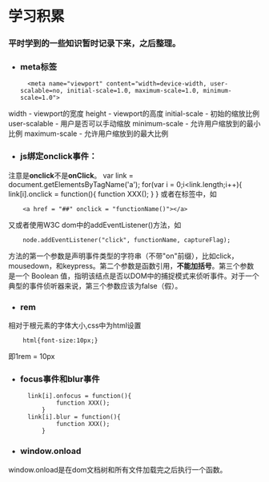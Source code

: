 # 学习积累
### 平时学到的一些知识暂时记录下来，之后整理。

- ### meta标签
		<meta name="viewport" content="width=device-width, user-scalable=no, initial-scale=1.0, maximum-scale=1.0, minimum-scale=1.0">
width - viewport的宽度
height - viewport的高度
initial-scale - 初始的缩放比例
user-scalable - 用户是否可以手动缩放
minimum-scale - 允许用户缩放到的最小比例
maximum-scale - 允许用户缩放到的最大比例

- ### js绑定onclick事件：
注意是**onclick**不是**onClick**。
		var link = document.getElementsByTagName('a');
		for(var i = 0;i<link.length;i++){
			link[i].onclick = function(){
				function XXX();
			}
		}
或者在标签中，如
		
		<a href = "##" onclick = "functionName()"></a>
又或者使用W3C dom中的addEventListener()方法，如

		node.addEventListener("click", functionName, captureFlag);
方法的第一个参数是声明事件类型的字符串（不带"on"前缀），比如click，mousedown，和keypress。第二个参数是函数引用，**不能加括号**。第三个参数是一个 Boolean 值，指明该结点是否以DOM中的捕捉模式来侦听事件。对于一个典型的事件侦听器来说，第三个参数应该为false（假）。
- ### rem
相对于根元素的字体大小,css中为html设置

		html{font-size:10px;}
即1rem = 10px
- ### focus事件和blur事件

		link[i].onfocus = function(){
				function XXX();
			}
		link[i].blur = function(){
				function XXX();
			}
- ### window.onload
window.onload是在dom文档树和所有文件加载完之后执行一个函数。